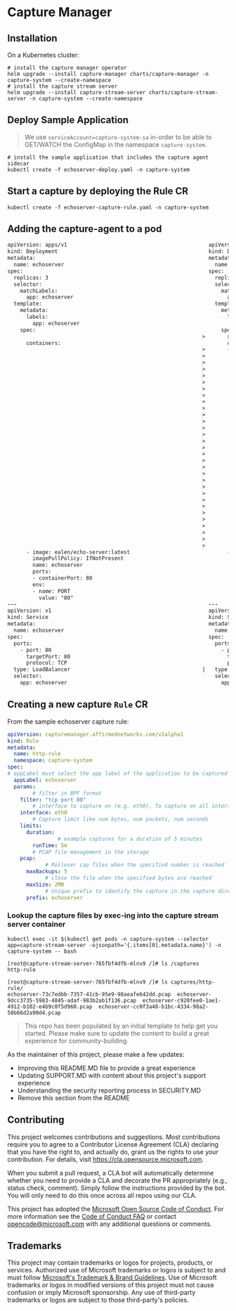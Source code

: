 # Capture Manager

## Installation

On a Kubernetes cluster:

```console
# install the capture manager operator
helm upgrade --install capture-manager charts/capture-manager -n capture-system --create-namespace 
# install the capture stream server
helm upgrade --install capture-stream-server charts/capture-stream-server -n capture-system --create-namespace
```

## Deploy Sample Application

> We use `serviceAccount=capture-system-sa` in-order to be able to GET/WATCH the ConfigMap in the namespace `capture-system`.

```console
# install the sample application that includes the capture agent sidecar
kubectl create -f echoserver-deploy.yaml -n capture-system
```

## Start a capture by deploying the Rule CR

```console
kubectl create -f echoserver-capture-rule.yaml -n capture-system
```

## Adding the capture-agent to a pod

```diff
apiVersion: apps/v1                                             apiVersion: apps/v1
kind: Deployment                                                kind: Deployment
metadata:                                                       metadata:
  name: echoserver                                                name: echoserver
spec:                                                           spec:
  replicas: 3                                                     replicas: 3
  selector:                                                       selector:
    matchLabels:                                                    matchLabels:
      app: echoserver                                                 app: echoserver
  template:                                                       template:
    metadata:                                                       metadata:
      labels:                                                         labels:
        app: echoserver                                                 app: echoserver
    spec:                                                           spec:
                                                              >       serviceAccount: capture-system-sa
      containers:                                                     containers:
                                                              >       - args:
                                                              >         - --stream_cap_svr=capture-stream-server-svc.capture-
                                                              >         command:
                                                              >         - /capture-agent
                                                              >         env:
                                                              >         - name: CNA_POD_IP
                                                              >           valueFrom:
                                                              >             fieldRef:
                                                              >               fieldPath: status.podIP
                                                              >         - name: CNA_POD_UID
                                                              >           valueFrom:
                                                              >             fieldRef:
                                                              >               apiVersion: v1
                                                              >               fieldPath: metadata.uid
                                                              >         - name: CNA_NAMESPACE
                                                              >           valueFrom:
                                                              >             fieldRef:
                                                              >               apiVersion: v1
                                                              >               fieldPath: metadata.namespace
                                                              >         - name: CNA_APP_LABEL
                                                              >           value: echoserver
                                                              >         image: nmalhotra/capture-agent:latest
                                                              >         imagePullPolicy: Always
                                                              >         name: capture-agent
                                                              >         securityContext:
                                                              >           capabilities:
                                                              >             add:
                                                              >             - NET_ADMIN
                                                              >             - NET_RAW
                                                              >             drop:
                                                              >             - ALL
      - image: ealen/echo-server:latest                               - image: ealen/echo-server:latest
        imagePullPolicy: IfNotPresent                                   imagePullPolicy: IfNotPresent
        name: echoserver                                                name: echoserver
        ports:                                                          ports:
        - containerPort: 80                                             - containerPort: 80
        env:                                                            env:
        - name: PORT                                                    - name: PORT
          value: "80"                                                     value: "80"
---                                                             ---
apiVersion: v1                                                  apiVersion: v1
kind: Service                                                   kind: Service
metadata:                                                       metadata:
  name: echoserver                                                name: echoserver
spec:                                                           spec:
  ports:                                                          ports:
    - port: 80                                                      - port: 80
      targetPort: 80                                                  targetPort: 80
      protocol: TCP                                                   protocol: TCP
  type: LoadBalancer                                          |   type: LoadBalancer
  selector:                                                       selector:
    app: echoserver                                                 app: echoserver
```

## Creating a new capture `Rule` CR

From the sample echoserver capture rule:

```yaml
apiVersion: capturemanager.affirmednetworks.com/v1alpha1
kind: Rule
metadata:
  name: http-rule
  namespace: capture-system
spec:
# appLabel must select the app label of the application to be captured where the app label is of the format `app=echoserver`. This is a limitation in the capture manager that requires the `app=<app-name>` label in-order to watch for the capture rule configmap.
  appLabel: echoserver
  params:
		# filter in BPF format
    filter: "tcp port 80"
		# interface to capture on (e.g. eth0), To capture on all interfaces, use "any"
    interface: eth0
		# Capture limit like num bytes, num packets, num seconds
    limits:
      duration:
				# example captures for a duration of 5 minutes
        runTime: 5m
		# PCAP file management in the storage
    pcap:
			# Rollover cap files when the specified number is reached
      maxBackups: 5
			# close the file when the specified bytes are reached 
      maxSize: 2MB
			# Unique prefix to identify the capture in the capture directory on the capture stream server
      prefix: echoserver
```

### Lookup the capture files by exec-ing into the capture stream server container

```console
kubectl exec -it $(kubectl get pods -n capture-system --selector app=capture-stream-server -ojsonpath='{.items[0].metadata.name}') -n capture-system -- bash

[root@capture-stream-server-765fbf4dfb-mlnv9 /]# ls /captures
http-rule

[root@capture-stream-server-765fbf4dfb-mlnv9 /]# ls captures/http-rule/
echoserver-73c7edbb-7357-41cb-95e9-98aeafe642dd.pcap  echoserver-9dcc3735-5983-4845-adaf-983b2ab1f136.pcap  echoserver-c920fee0-1ae1-4912-b102-e4b9c0f5d960.pcap  echoserver-cc0f3a48-b1bc-4334-98a2-58b66d2a90d4.pcap
```

> This repo has been populated by an initial template to help get you started. Please
> make sure to update the content to build a great experience for community-building.

As the maintainer of this project, please make a few updates:

- Improving this README.MD file to provide a great experience
- Updating SUPPORT.MD with content about this project's support experience
- Understanding the security reporting process in SECURITY.MD
- Remove this section from the README

## Contributing

This project welcomes contributions and suggestions.  Most contributions require you to agree to a
Contributor License Agreement (CLA) declaring that you have the right to, and actually do, grant us
the rights to use your contribution. For details, visit https://cla.opensource.microsoft.com.

When you submit a pull request, a CLA bot will automatically determine whether you need to provide
a CLA and decorate the PR appropriately (e.g., status check, comment). Simply follow the instructions
provided by the bot. You will only need to do this once across all repos using our CLA.

This project has adopted the [Microsoft Open Source Code of Conduct](https://opensource.microsoft.com/codeofconduct/).
For more information see the [Code of Conduct FAQ](https://opensource.microsoft.com/codeofconduct/faq/) or
contact [opencode@microsoft.com](mailto:opencode@microsoft.com) with any additional questions or comments.

## Trademarks

This project may contain trademarks or logos for projects, products, or services. Authorized use of Microsoft 
trademarks or logos is subject to and must follow 
[Microsoft's Trademark & Brand Guidelines](https://www.microsoft.com/en-us/legal/intellectualproperty/trademarks/usage/general).
Use of Microsoft trademarks or logos in modified versions of this project must not cause confusion or imply Microsoft sponsorship.
Any use of third-party trademarks or logos are subject to those third-party's policies.
